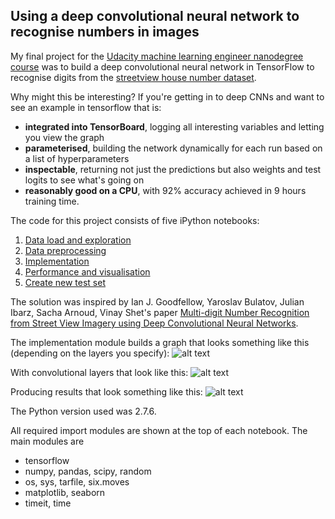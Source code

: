 ## Using a deep convolutional neural network to recognise numbers in images

My final project for the [Udacity machine learning engineer nanodegree course](https://www.udacity.com/course/machine-learning-engineer-nanodegree--nd009) was to build a deep convolutional neural network in TensorFlow to recognise digits from the [streetview house number dataset](http://ufldl.stanford.edu/housenumbers/).

Why might this be interesting? If you're getting in to deep CNNs and want to see an example in tensorflow that is:
- **integrated into TensorBoard**, logging all interesting variables and letting you view the graph
- **parameterised**, building the network dynamically for each run based on a list of hyperparameters
- **inspectable**, returning not just the predictions but also weights and test logits to see what's going on
- **reasonably good on a CPU**, with 92% accuracy achieved in 9 hours training time.

The code for this project consists of five iPython notebooks:

1. [Data load and exploration](../master/1%20Data%20load%20and%20exploration.ipynb)
1. [Data preprocessing](../master/2%20Data%20preprocessing.ipynb)
1. [Implementation](../master/3%20Implementation.ipynb)
1. [Performance and visualisation](../master/4%20Performance%20and%20visualisation.ipynb)
1. [Create new test set](../master/5%20Create%20new%20test%20set.ipynb)

The solution was inspired by Ian J. Goodfellow, Yaroslav Bulatov, Julian Ibarz, Sacha Arnoud, Vinay Shet's paper [Multi-digit Number Recognition from Street View Imagery using Deep Convolutional Neural Networks](http://static.googleusercontent.com/media/research.google.com/en//pubs/archive/42241.pdf).

The implementation module builds a graph that looks something like this (depending on the layers you specify):
![alt text](../master/Images/Tensorboard_graph.png)

With convolutional layers that look like this:
![alt text](../master/Images/Tensorboard_graph_zoom.png)

Producing results that look something like this:
![alt text](../master/Images/results.png)

The Python version used was 2.7.6.

All required import modules are shown at the top of each notebook. The main modules are 
- tensorflow
- numpy, pandas, scipy, random
- os, sys, tarfile, six.moves
- matplotlib, seaborn
- timeit, time
